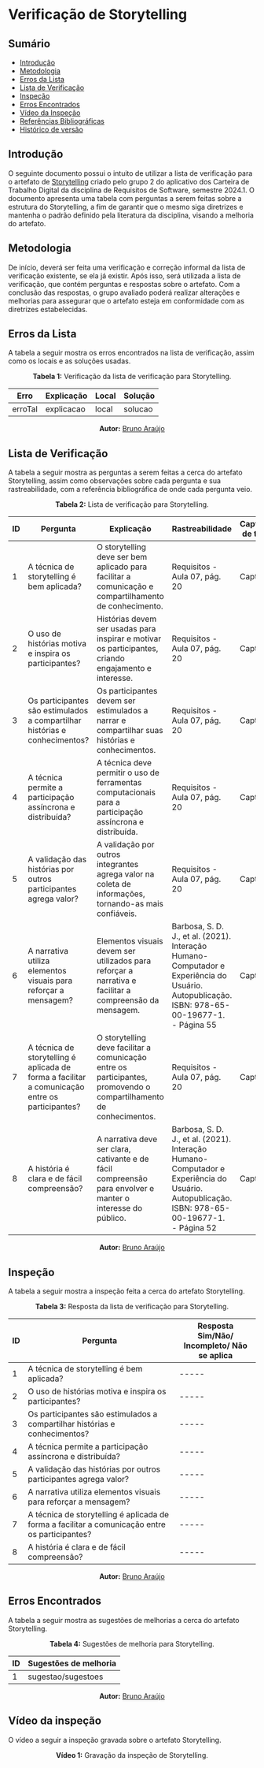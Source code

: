 # Verificação de Storytelling

## Sumário
* [Introdução](#Introdução)
* [Metodologia](#Metodologia)
* [Erros da Lista](#Erros-da-Lista)
* [Lista de Verificação](#Lista-de-Verificação)
* [Inspeção](#Inspeção)
* [Erros Encontrados](#Erros-Encontrados)
* [Vídeo da Inspeção](#Vídeo-da-Inspeção)
* [Referências Bibliográficas](#Referências-Bibliográficas)
* [Histórico de versão](#Histórico-de-versão)


## Introdução

O seguinte documento possui o intuito de utilizar a lista de verificação para o artefato de [Storytelling]() criado pelo grupo 2 do aplicativo dos Carteira de Trabalho Digital da disciplina de Requisitos de Software, semestre 2024.1. O documento apresenta uma tabela com perguntas a serem feitas sobre a estrutura do Storytelling, a fim de garantir que o mesmo siga diretrizes e mantenha o padrão definido pela literatura da disciplina, visando a melhoria do artefato.

## Metodologia

De início, deverá ser feita uma verificação e correção informal da lista de verificação existente, se ela já existir. Após isso, será utilizada a lista de verificação, que contém perguntas e respostas sobre o artefato. Com a conclusão das respostas, o grupo avaliado poderá realizar alterações e melhorias para assegurar que o artefato esteja em conformidade com as diretrizes estabelecidas.

## Erros da Lista

A tabela a seguir mostra os erros encontrados na lista de verificação, assim como os locais e as soluções usadas.

<center>

<b>Tabela 1:</b> Verificação da lista de verificação para Storytelling.

| Erro    | Explicação | Local | Solução |
| ------- | ---------- | ----- | ------- |
| erroTal | explicacao | local | solucao |

<b>Autor:</b> [Bruno Araújo](https://github.com/brunocva)

</center>

## Lista de Verificação

A tabela a seguir mostra as perguntas a serem feitas a cerca do artefato Storytelling, assim como observações sobre cada pergunta e sua rastreabilidade, com a referência bibliográfica de onde cada pergunta veio.

<center>

<b>Tabela 2:</b> Lista de verificação para Storytelling.

| ID  | Pergunta | Explicação | Rastreabilidade | Captura de tela |
| --- | -------- | ---------- | --------------- | --------------- |
| 1   | A técnica de storytelling é bem aplicada? | O storytelling deve ser bem aplicado para facilitar a comunicação e compartilhamento de conhecimento. | Requisitos - Aula 07, pág. 20 | Captura |
| 2   | O uso de histórias motiva e inspira os participantes? | Histórias devem ser usadas para inspirar e motivar os participantes, criando engajamento e interesse. | Requisitos - Aula 07, pág. 20 | Captura |
| 3   | Os participantes são estimulados a compartilhar histórias e conhecimentos? | Os participantes devem ser estimulados a narrar e compartilhar suas histórias e conhecimentos. | Requisitos - Aula 07, pág. 20 | Captura |
| 4   | A técnica permite a participação assíncrona e distribuída? | A técnica deve permitir o uso de ferramentas computacionais para a participação assíncrona e distribuída. | Requisitos - Aula 07, pág. 20 | Captura |
| 5   | A validação das histórias por outros participantes agrega valor? | A validação por outros integrantes agrega valor na coleta de informações, tornando-as mais confiáveis. | Requisitos - Aula 07, pág. 20 | Captura |
| 6   | A narrativa utiliza elementos visuais para reforçar a mensagem? | Elementos visuais devem ser utilizados para reforçar a narrativa e facilitar a compreensão da mensagem. | Barbosa, S. D. J., et al. (2021). Interação Humano-Computador e Experiência do Usuário. Autopublicação. ISBN: 978-65-00-19677-1. - Página 55 | Captura |
| 7   | A técnica de storytelling é aplicada de forma a facilitar a comunicação entre os participantes? | O storytelling deve facilitar a comunicação entre os participantes, promovendo o compartilhamento de conhecimentos. | Requisitos - Aula 07, pág. 20 | Captura |
| 8   | A história é clara e de fácil compreensão? | A narrativa deve ser clara, cativante e de fácil compreensão para envolver e manter o interesse do público. | Barbosa, S. D. J., et al. (2021). Interação Humano-Computador e Experiência do Usuário. Autopublicação. ISBN: 978-65-00-19677-1. - Página 52 | Captura |

**Autor:** [Bruno Araújo](https://github.com/brunocva)

</center>

## Inspeção

A tabela a seguir mostra a inspeção feita a cerca do artefato Storytelling.

<center>

<b>Tabela 3:</b> Resposta da lista de verificação para Storytelling.

| ID  | Pergunta | Resposta <br> Sim/Não/ Incompleto/ Não se aplica |
| --- | -------- | ------------------------------------------------ |
| 1   | A técnica de storytelling é bem aplicada? | ----- |
| 2   | O uso de histórias motiva e inspira os participantes? | ----- |
| 3   | Os participantes são estimulados a compartilhar histórias e conhecimentos? | ----- |
| 4   | A técnica permite a participação assíncrona e distribuída? | ----- |
| 5   | A validação das histórias por outros participantes agrega valor? | ----- |
| 6   | A narrativa utiliza elementos visuais para reforçar a mensagem? | ----- |
| 7   | A técnica de storytelling é aplicada de forma a facilitar a comunicação entre os participantes? | ----- |
| 8   | A história é clara e de fácil compreensão? | ----- |

**Autor:** [Bruno Araújo](https://github.com/brunocva)

</center>

## Erros Encontrados

A tabela a seguir mostra as sugestões de melhorias a cerca do artefato Storytelling.

<center>

<b>Tabela 4:</b> Sugestões de melhoria para Storytelling.

| ID |  Sugestões de melhoria | 
| -- | ---------------------- |
| 1  | sugestao/sugestoes     |

**Autor:** [Bruno Araújo](https://github.com/brunocva)

</center>

## Vídeo da inspeção

O vídeo a seguir a inspeção gravada sobre o artefato Storytelling.

<center>

<b>Vídeo 1:</b> Gravação da inspeção de Storytelling.

<iframe width="400" height="800" src="" title="Inspeção de Storytelling" frameborder="0" allow="accelerometer; autoplay; clipboard-write; encrypted-media; gyroscope; picture-in-picture; web-share" referrerpolicy="strict-origin-when-cross-origin" allowfullscreen></iframe>

É possível acessar o vídeo por meio deste [link]().

**Autor:** [Bruno Araújo](https://github.com/brunocva)

</center>

## Conclusão

## Referências Bibliográficas

1. https://aprender3.unb.br/pluginfile.php/2844991/mod_resource/content/2/Requisitos%20-%20Aula%2007.pdf. Acesso em: 30 junho. 2024.
   
2. Barbosa, S. D. J., Silva, B. S. da, Silveira, M. S., Gasparini, I., Darin, T., & Barbosa, G. D. J. (2021). Interação Humano-Computador e Experiência do Usuário. Autopublicação.

## Histórico de versão

| Versão | Alteração                           | Responsável     | Revisor         | Data       |
| ------ | ----------------------------------- | --------------- | --------------- | ---------- |
| 1.0    | Criação do artefato                 | Bruno Araújo    | nome            | 01/07/2024 |
